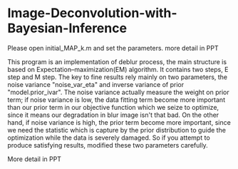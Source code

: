 # Image-Deconvolution-with-Bayesian-Inference
  Please open initial_MAP_k.m and set the parameters.
  more detail in PPT

This program is an implementation of deblur process, the main structure is based on Expectation–maximization(EM) algorithm. It contains two steps, E step and M step.
The key to fine results rely mainly on two parameters, the noise variance "noise_var_eta" and inverse variance of prior "model.prior_ivar". The noise variance actually measure the weight on prior term; if noise variance is low, the data fitting term become more important than our prior term in our objective function which we seize to optimize, since it means our degradation in blur image isn't that bad. On the other hand, if noise variance is high, the prior term become more important, since we need the statistic which is capture by the prior distribution to guide the optimization while the data is severely damaged. So if you attempt to produce satisfying results, modified these two parameters carefully. 

More detail in PPT
